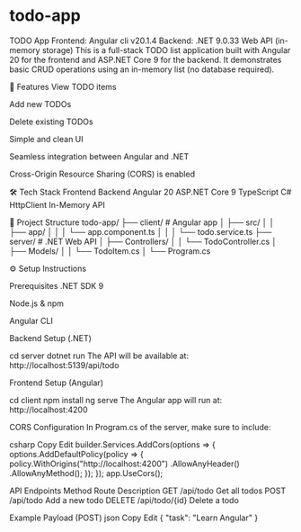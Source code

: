 # todo-app
TODO App Frontend: Angular cli v20.1.4 Backend: .NET 9.0.33 Web API (in-memory storage)
This is a full-stack TODO list application built with Angular 20 for the frontend and ASP.NET Core 9 for the backend. It demonstrates basic CRUD operations using an in-memory list (no database required).

🚀 Features
View TODO items

Add new TODOs

Delete existing TODOs

Simple and clean UI

Seamless integration between Angular and .NET

Cross-Origin Resource Sharing (CORS) is enabled

🛠 Tech Stack
Frontend	Backend
Angular 20	ASP.NET Core 9
TypeScript	C#
HttpClient	In-Memory API

📂 Project Structure
todo-app/
├── client/         # Angular app
│   ├── src/
│   │   ├── app/
│   │   │   └── app.component.ts
│   │   │   └── todo.service.ts
├── server/         # .NET Web API
│   ├── Controllers/
│   │   └── TodoController.cs
│   ├── Models/
│   │   └── TodoItem.cs
│   └── Program.cs


⚙️ Setup Instructions

Prerequisites
.NET SDK 9

Node.js & npm

Angular CLI

Backend Setup (.NET)

cd server
dotnet run
The API will be available at: http://localhost:5139/api/todo

Frontend Setup (Angular)

cd client
npm install
ng serve
The Angular app will run at: http://localhost:4200

CORS Configuration
In Program.cs of the server, make sure to include:

csharp
Copy
Edit
builder.Services.AddCors(options =>
{
    options.AddDefaultPolicy(policy =>
    {
        policy.WithOrigins("http://localhost:4200")
              .AllowAnyHeader()
              .AllowAnyMethod();
    });
});
app.UseCors();

API Endpoints
Method	Route	Description
GET	/api/todo	Get all todos
POST	/api/todo	Add a new todo
DELETE	/api/todo/{id}	Delete a todo

Example Payload (POST)
json
Copy
Edit
{
  "task": "Learn Angular"
}
